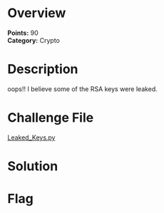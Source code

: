 # Overview
<b> Points:</b> 90
<br>
<b>Category:</b> Crypto

# Description
oops!! I believe some of the RSA keys were leaked.


# Challenge File
[Leaked_Keys.py](./Leaked_Keys.py)

# Solution

# Flag


